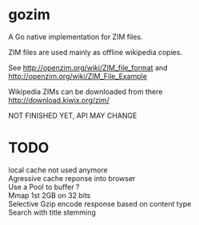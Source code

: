 gozim
=====

A Go native implementation for ZIM files.  

ZIM files are used mainly as offline wikipedia copies.

See http://openzim.org/wiki/ZIM_file_format and http://openzim.org/wiki/ZIM_File_Example

Wikipedia ZIMs can be downloaded from there http://download.kiwix.org/zim/

NOT FINISHED YET, API MAY CHANGE

TODO
====
local cache not used anymore  
Agressive cache reponse into browser  
Use a Pool to buffer ?  
Mmap 1st 2GB on 32 bits  
Selective Gzip encode response based on content type  
Search with title stemming  

